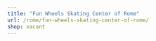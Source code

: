 ```yaml
---
title: "Fun Wheels Skating Center of Rome"
url: /rome/fun-wheels-skating-center-of-rome/
shop: vacant
---
```

